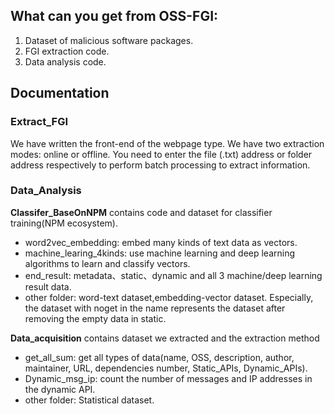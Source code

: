 ## What can you get from OSS-FGI:

1. Dataset of malicious software packages.
2. FGI extraction code.
3. Data analysis code.

## Documentation 

### Extract_FGI
We have written the front-end of the webpage type. We have two extraction modes: online or offline. You need to enter the file (.txt) address or folder address respectively to perform batch processing to extract information.

### Data_Analysis

**Classifer_BaseOnNPM** contains code and dataset for classifier training(NPM ecosystem).
- word2vec_embedding: embed many kinds of text data as vectors.
- machine_learing_4kinds: use machine learning and deep learning algorithms to learn and classify vectors.
- end_result: metadata、static、dynamic and all 3 machine/deep learning result data.
- other folder: word-text dataset,embedding-vector dataset. Especially, the dataset with noget in the name represents the dataset after removing the empty data in static.

**Data_acquisition** contains dataset we extracted and the extraction method
- get_all_sum: get all types of data(name, OSS, description, author, maintainer, URL, dependencies number, Static_APIs, Dynamic_APIs).
- Dynamic_msg_ip: count the number of messages and IP addresses in the dynamic API.
- other folder: Statistical dataset. 

